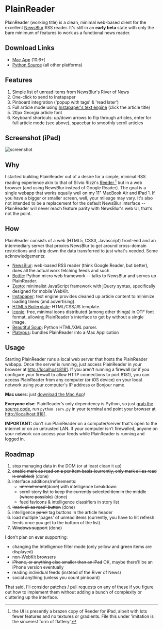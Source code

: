# PlainReader

PlainReader (working title) is a clean, minimal web-based client for the excellent [NewsBlur](http://newsblur.com) RSS reader. It's still in an **early beta** state with only the bare minimum of features to work as a functional news reader.

## Download Links

* [Mac App](https://github.com/downloads/lhagan/PlainReader/PlainReader.dmg) (10.6+)
* [Python Source](https://github.com/lhagan/PlainReader/zipball/master) (all other platforms)

## Features

1. Simple list of unread items from NewsBlur's River of News
2. One-click to send to Instapaper
3. Pinboard integration ('popup with tags' & 'read later')
4. Full article mode using [Instapaper's text engine](http://www.instapaper.com/extras) (click the article title)
5. 20px Georgia article font
6. Keyboard shortcuts: up/down arrows to flip through articles, enter for full article mode (see above), spacebar to smoothly scroll articles

## Screenshot (iPad)
![screenshot](https://github.com/lhagan/PlainReader/raw/master/plainreader_screenshot.jpg)

## Why

I started building PlainReader out of a desire for a simple, minimal RSS reading experience akin to that of Silvio Rizzi's [Reeder](http://reederapp.com),[^1] but in a web browser (and using NewsBlur instead of Google Reader). The goal is a single webapp that works equally well on my 11" MacBook Air and iPad 1. If you have a bigger or smaller screen, well, your mileage may vary. It's also not intended to be a replacement for the default NewsBlur interface -- PlainReader will never reach feature parity with NewsBlur's web UI, that's not the point.

## How

PlainReader consists of a web (HTML5, CSS3, Javascript) front-end and an intermediary server that proxies NewsBlur to get around cross-domain restrictions and strip down the data transferred to just what's needed. Some acknowledgements:

* [NewsBlur](http://newsblur.com): web-based RSS reader (think Google Reader, but better), does all the actual work fetching feeds and such.
* [Bottle](http://bottlepy.org/docs/dev/): Python micro web framework -- talks to NewsBlur and serves up PlainReader.
* [Zepto](http://zeptojs.com/): minimalist JavaScript framework with jQuery syntax, specifically designed for mobile WebKit.
* [Instapaper](http://www.instapaper.com): text engine provides cleaned up article content to minimize loading times (and advertising).
* [HTML5 Boilerplate](http://html5boilerplate.com/): HTML/CSS/JS template.
* [Iconic](http://somerandomdude.com/work/iconic/): free, minimal icons distributed (among other things) in OTF font format, allowing PlainReader's interface to get by without a single image.
* [Beautiful Soup](http://www.crummy.com/software/BeautifulSoup/): Python HTML/XML parser.
* [Platypus](http://sveinbjorn.org/platypus): bundles PlainReader into a Mac Application

## Usage

Starting PlainReader runs a local web server that hosts the PlainReader webapp. Once the server is running, just access PlainReader in your browser at [http://localhost:8181](http://localhost:8181). If you aren't running a firewall (or if you configure your firewall to allow HTTP connections to port 8181), you can access PlainReader from any computer (or iOS device) on your local network using your computer's IP address or Bonjour name.

**Mac users**: just [download the Mac App](https://github.com/downloads/lhagan/PlainReader/PlainReader.dmg)!

**Everyone else**: PlainReader's only dependency is Python, so just [grab the source code](https://github.com/lhagan/PlainReader/zipball/master), run `python serv.py` in your terminal and point your browser at [http://localhost:8181](http://localhost:8181).

**IMPORTANT:** don't run PlainReader on a computer/server that's open to the internet or on an untrusted LAN. If your computer isn't firewalled, anyone on your network can access your feeds while PlainReader is running and logged in.

## Roadmap

1. stop managing data in the DOM (or at least clean it up)
2. <del>enable mark as read on a per item basis (currently, only mark all as read is enabled)</del> (done)
3. interface additions/refinements:
    * <del>unread count</del>(done) with intelligence breakdown
    * <del>scroll story list to keep the currently selected item in the middle (where possible)</del> (done)
    * feed favicons & intelligence classifiers in story list
4. <del>'mark all as read' button</del> (done)
5. intelligence <del>panel</del> tag buttons in the article header
6. load multiple 'pages' of unread items (currently, you have to hit refresh feeds once you get to the bottom of the list)
7. <del>Windows support</del> (done)

I don't plan on ever supporting:

* changing the Intelligence filter mode (only yellow and green items are displayed)
* non-WebKit browsers
* <del>iPhone, or anything else smaller than an iPad</del> OK, maybe there'll be an iPhone version eventually
* reading individual feeds (instead of the River of News)
* social anything (unless you count pinboard)

That said, I'll consider patches / pull requests on any of these if you figure out how to implement them without adding a bunch of complexity or cluttering up the interface.

[^1]: the UI is presently a brazen copy of Reeder for iPad, albeit with lots fewer features and no textures or gradients. File this under 'imitation is the sincerest form of flattery.'
